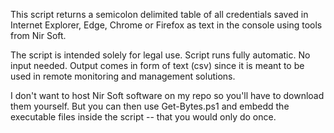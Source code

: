 This script returns a semicolon delimited table of all credentials saved in Internet Explorer, Edge, Chrome or Firefox as text in the console using tools from Nir Soft.

The script is intended solely for legal use.
Script runs fully automatic. No input needed. Output comes in form of text (csv) since it is meant to be used in remote monitoring and management solutions.

I don't want to host Nir Soft software on my repo so you'll have to download them yourself. But you can then use Get-Bytes.ps1 and embedd the executable files inside the script -- that you would only do once.